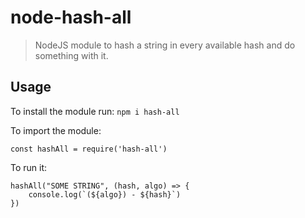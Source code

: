 # node-hash-all
> NodeJS module to hash a string in every available hash and do something with it.

## Usage
To install the module run:
``npm i hash-all``

To import the module:

    const hashAll = require('hash-all')
    
To run it:

    hashAll("SOME STRING", (hash, algo) => {
        console.log(`(${algo}) - ${hash}`)
    })